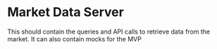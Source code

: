 # Market Data Server
This should contain the queries and API calls to retrieve data from the market. It can also contain mocks for the MVP